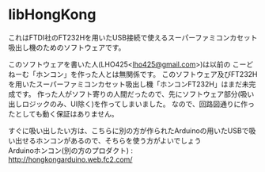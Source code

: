 libHongKong
===========

これはFTDI社のFT232Hを用いたUSB接続で使えるスーパーファミコンカセット吸出し機のためのソフトウェアです。

このソフトウェアを書いた人(LHO425&lt;lho425@gmail.com&gt;)は以前の こーどねーむ「ホンコン」を作った人とは無関係です。
このソフトウェア及びFT232Hを用いたスーパーファミコンカセット吸出し機「ホンコンFT232H」はまだ未完成です。
作った人がソフト寄りの人間だったので、先にソフトウェア部分(吸い出しロジックのみ、UI除く)を作ってしまいました。
なので、回路図通りに作ったとしても動く保証はありません。

すぐに吸い出したい方は、こちらに別の方が作られたArduinoの用いたUSBで吸い出せるホンコンがあるので、そちらを使う方がよいでしょう<br>
Arduinoホンコン(別の方のプロダクト) : http://hongkongarduino.web.fc2.com/
